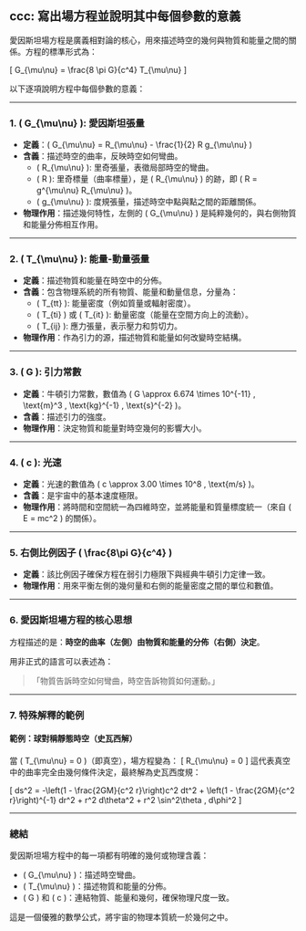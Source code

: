 ## ccc: 寫出場方程並說明其中每個參數的意義


愛因斯坦場方程是廣義相對論的核心，用來描述時空的幾何與物質和能量之間的關係。方程的標準形式為：

\[
G_{\mu\nu} = \frac{8 \pi G}{c^4} T_{\mu\nu}
\]

以下逐項說明方程中每個參數的意義：

---

### **1. \( G_{\mu\nu} \): 愛因斯坦張量**
- **定義**：\( G_{\mu\nu} = R_{\mu\nu} - \frac{1}{2} R g_{\mu\nu} \)
- **含義**：描述時空的曲率，反映時空如何彎曲。
  - \( R_{\mu\nu} \): 里奇張量，表徵局部時空的彎曲。
  - \( R \): 里奇標量（曲率標量），是 \( R_{\mu\nu} \) 的跡，即 \( R = g^{\mu\nu} R_{\mu\nu} \)。
  - \( g_{\mu\nu} \): 度規張量，描述時空中點與點之間的距離關係。
- **物理作用**：描述幾何特性，左側的 \( G_{\mu\nu} \) 是純粹幾何的，與右側物質和能量分佈相互作用。

---

### **2. \( T_{\mu\nu} \): 能量-動量張量**
- **定義**：描述物質和能量在時空中的分佈。
- **含義**：包含物理系統的所有物質、能量和動量信息，分量為：
  - \( T_{tt} \): 能量密度（例如質量或輻射密度）。
  - \( T_{ti} \) 或 \( T_{it} \): 動量密度（能量在空間方向上的流動）。
  - \( T_{ij} \): 應力張量，表示壓力和剪切力。
- **物理作用**：作為引力的源，描述物質和能量如何改變時空結構。

---

### **3. \( G \): 引力常數**
- **定義**：牛頓引力常數，數值為 \( G \approx 6.674 \times 10^{-11} \, \text{m}^3 \, \text{kg}^{-1} \, \text{s}^{-2} \)。
- **含義**：描述引力的強度。
- **物理作用**：決定物質和能量對時空幾何的影響大小。

---

### **4. \( c \): 光速**
- **定義**：光速的數值為 \( c \approx 3.00 \times 10^8 \, \text{m/s} \)。
- **含義**：是宇宙中的基本速度極限。
- **物理作用**：將時間和空間統一為四維時空，並將能量和質量標度統一（來自 \( E = mc^2 \) 的關係）。

---

### **5. 右側比例因子 \( \frac{8\pi G}{c^4} \)**
- **定義**：該比例因子確保方程在弱引力極限下與經典牛頓引力定律一致。
- **物理作用**：用來平衡左側的幾何量和右側的能量密度之間的單位和數值。

---

### **6. 愛因斯坦場方程的核心思想**
方程描述的是：**時空的曲率（左側）由物質和能量的分佈（右側）決定**。

用非正式的語言可以表述為：
> 「物質告訴時空如何彎曲，時空告訴物質如何運動。」

---

### **7. 特殊解釋的範例**
#### 範例：球對稱靜態時空（史瓦西解）
當 \( T_{\mu\nu} = 0 \)（即真空），場方程變為：
\[
R_{\mu\nu} = 0
\]
這代表真空中的曲率完全由幾何條件決定，最終解為史瓦西度規：

\[
ds^2 = -\left(1 - \frac{2GM}{c^2 r}\right)c^2 dt^2 + \left(1 - \frac{2GM}{c^2 r}\right)^{-1} dr^2 + r^2 d\theta^2 + r^2 \sin^2\theta \, d\phi^2
\]

---

### **總結**
愛因斯坦場方程中的每一項都有明確的幾何或物理含義：
- \( G_{\mu\nu} \)：描述時空彎曲。
- \( T_{\mu\nu} \)：描述物質和能量的分佈。
- \( G \) 和 \( c \)：連結物質、能量和幾何，確保物理尺度一致。

這是一個優雅的數學公式，將宇宙的物理本質統一於幾何之中。